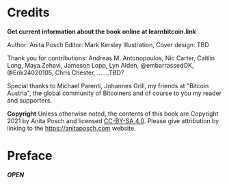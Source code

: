 # Credits

**Get current information about the book online at learnbitcoin.link**

Author: Anita Posch
Editor: Mark Kersley
Illustration, Cover design: TBD

Thank you for contributions:
Andreas M. Antonopoulos, Nic Carter, Caitlin Long, Maya Zehavi, Jameson Lopp, Lyn Alden, @embarrassedOK, @Erik24020105, Chris Chester, .......TBD?

Special thanks to Michael Parenti, Johannes Grill, my friends at "Bitcoin Austria", the global community of Bitcoiners and of course to you my reader and supporters.

**Copyright**
Unless otherwise noted, the contents of this book are Copyright 2021 by Anita Posch and licensed [CC-BY-SA 4.0](https://creativecommons.org/licenses/by-sa/4.0/). Please give attribution by linking to the https://anitaposch.com website.


# Preface

_**OPEN**_






